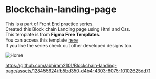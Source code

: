 # Blockchain-landing-page
This is a part of Front End practice series. <br>Created this Block chain Landing page using Html and Css.<br>
This template is from **Figma Free Templates**.<br>
You can access this template [here](https://www.figma.com/file/b3RLiEIGOsEmq1dd43Yvqm/Free-Landing-Page-Template-(Community)?type=design&node-id=11-18409&mode=design&t=PZR5o5UHBZSABsvl-0) <br>
If you like the series check out other developed designs too.<br>

![Home](https://github.com/abhiram2101/Blockchain-landing-page/assets/128455624/6a2e363a-3ad0-4c1d-b42d-eacfebcbe91e)


https://github.com/abhiram2101/Blockchain-landing-page/assets/128455624/fb5bd350-d4b4-4303-8075-10102625dd71

